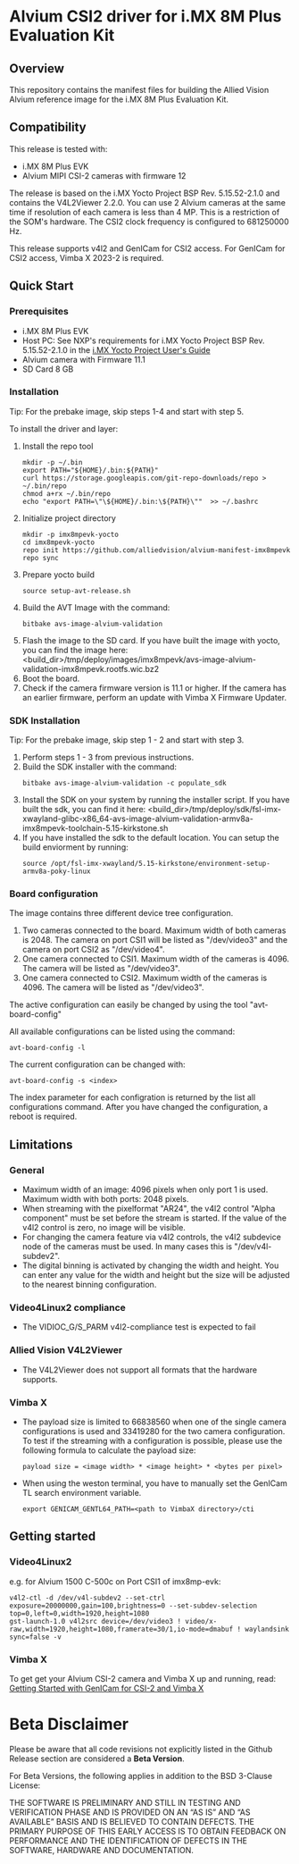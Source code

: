 # Alvium CSI2 driver for i.MX 8M Plus Evaluation Kit

## Overview
This repository contains the manifest files for building the Allied Vision Alvium reference image for the i.MX 8M Plus Evaluation Kit. 

## Compatibility
This release is tested with:
- i.MX 8M Plus EVK
- Alvium MIPI CSI-2 cameras with firmware 12

The release is based on the i.MX Yocto Project BSP Rev. 5.15.52-2.1.0 and contains the V4L2Viewer 2.2.0.
You can use 2 Alvium cameras at the same time if resolution of each camera is less than 4 MP. This is a restriction of the SOM's hardware.
The CSI2 clock frequency is configured to 681250000 Hz.

This release supports v4l2 and GenICam for CSI2 access.
For GenICam for CSI2 access, Vimba X 2023-2 is required.


## Quick Start
### Prerequisites
-  i.MX 8M Plus EVK
-  Host PC: See NXP's requirements for i.MX Yocto Project BSP Rev. 5.15.52-2.1.0 in the [i.MX Yocto Project User's Guide](https://www.nxp.com/docs/en/user-guide/IMX_YOCTO_PROJECT_USERS_GUIDE.pdf)
-  Alvium camera with Firmware 11.1
-  SD Card 8 GB

### Installation

Tip: For the prebake image, skip steps 1-4 and start with step 5.

To install the driver and layer:

1. Install the repo tool
    ```shell
    mkdir -p ~/.bin
    export PATH="${HOME}/.bin:${PATH}"
    curl https://storage.googleapis.com/git-repo-downloads/repo > ~/.bin/repo
    chmod a+rx ~/.bin/repo
    echo "export PATH=\"\${HOME}/.bin:\${PATH}\""  >> ~/.bashrc
    ```
2. Initialize project directory
    ```shell
    mkdir -p imx8mpevk-yocto
    cd imx8mpevk-yocto
    repo init https://github.com/alliedvision/alvium-manifest-imx8mpevk
    repo sync
    ```
3. Prepare yocto build
    ```shell
    source setup-avt-release.sh
    ```
4. Build the AVT Image with the command:  
    ```shell
    bitbake avs-image-alvium-validation
    ```
5. Flash the image to the SD card.  If you have built the image with yocto, you can find the image here:
            <build_dir>/tmp/deploy/images/imx8mpevk/avs-image-alvium-validation-imx8mpevk.rootfs.wic.bz2
6. Boot the board.
7. Check if the camera firmware version is 11.1 or higher. If the camera has an earlier firmware, perform an update with Vimba X Firmware Updater.

### SDK Installation

Tip: For the prebake image, skip step 1 - 2 and start with step 3.

1. Perform steps 1 - 3 from previous instructions.
2. Build the SDK installer with the command:
    ```shell
    bitbake avs-image-alvium-validation -c populate_sdk
    ```
3. Install the SDK on your system by running the installer script. If you have built the sdk, you can find it here:
   <build_dir>/tmp/deploy/sdk/fsl-imx-xwayland-glibc-x86_64-avs-image-alvium-validation-armv8a-imx8mpevk-toolchain-5.15-kirkstone.sh
4. If you have installed the sdk to the default location. You can setup the build enviorment by running:
   ```shell
   source /opt/fsl-imx-xwayland/5.15-kirkstone/environment-setup-armv8a-poky-linux 
   ```

### Board configuration
The image contains three different device tree configuration.
1. Two cameras connected to the board. Maximum width of both cameras is 2048. The camera on port CSI1 will be listed as "/dev/video3" and the camera on port CSI2 as "/dev/video4". 
2. One camera connected to CSI1. Maximum width of the cameras is 4096. The camera will be listed as "/dev/video3".
3. One camera connected to CSI2. Maximum width of the cameras is 4096. The camera will be listed as "/dev/video3".

The active configuration can easily be changed by using the tool "avt-board-config"

All available configurations can be listed using the command:
```shell
avt-board-config -l
```
The current configuration can be changed with:
```shell
avt-board-config -s <index>
```
The index parameter for each configration is returned by the list all configurations command.
After you have changed the configuration, a reboot is required. 

## Limitations
### General
-  Maximum width of an image: 4096 pixels when only port 1 is used. Maximum width with both ports: 2048 pixels.
-  When streaming with the pixelformat "AR24", the v4l2 control "Alpha component" must be set before the stream is started. If the value of the v4l2 control is zero, no image will be visible.
-  For changing the camera feature via v4l2 controls, the v4l2 subdevice node of the cameras must be used. In many cases this is "/dev/v4l-subdev2".
-  The digital binning is activated by changing the width and height. You can enter any value for the width and height but the size will be adjusted to the nearest binning configuration.

### Video4Linux2 compliance
- The VIDIOC_G/S_PARM v4l2-compliance test is expected to fail

### Allied Vision V4L2Viewer
- The V4L2Viewer does not support all formats that the hardware supports.

### Vimba X
- The payload size is limited to 66838560 when one of the single camera configurations is used and 33419280 for the two camera configuration. To test if the streaming with a configuration is possible, please use the following formula to calculate the payload size:
    ```
    payload size = <image width> * <image height> * <bytes per pixel>
    ```
- When using the weston terminal, you have to manually set the GenICam TL search environment variable.
    ```shell 
    export GENICAM_GENTL64_PATH=<path to VimbaX directory>/cti
    ```


## Getting started
### Video4Linux2

e.g. for Alvium 1500 C-500c on Port CSI1 of imx8mp-evk:

```shell
v4l2-ctl -d /dev/v4l-subdev2 --set-ctrl exposure=20000000,gain=100,brightness=0 --set-subdev-selection top=0,left=0,width=1920,height=1080
gst-launch-1.0 v4l2src device=/dev/video3 ! video/x-raw,width=1920,height=1080,framerate=30/1,io-mode=dmabuf ! waylandsink sync=false -v
```

### Vimba X
To get get your Alvium CSI-2 camera and Vimba X up and running, read: [Getting Started with GenICam for CSI-2 and Vimba X](https://cdn.alliedvision.com/fileadmin/content/documents/products/software/software/Vimba/appnote/Getting_started_with_GenICam_for_CSI-2_VimbaX.pdf)

# Beta Disclaimer

Please be aware that all code revisions not explicitly listed in the Github Release section are
considered a **Beta Version**.

For Beta Versions, the following applies in addition to the BSD 3-Clause License:

THE SOFTWARE IS PRELIMINARY AND STILL IN TESTING AND VERIFICATION PHASE AND IS PROVIDED ON AN “AS
IS” AND “AS AVAILABLE” BASIS AND IS BELIEVED TO CONTAIN DEFECTS. THE PRIMARY PURPOSE OF THIS EARLY
ACCESS IS TO OBTAIN FEEDBACK ON PERFORMANCE AND THE IDENTIFICATION OF DEFECTS IN THE SOFTWARE,
HARDWARE AND DOCUMENTATION.
                
